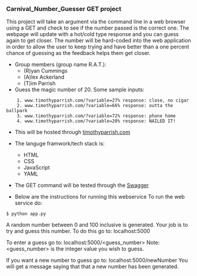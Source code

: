 ### Carnival_Number_Guesser GET project

This project will take an argument via the command line in a web browser using a GET and check to see if the number passed is the correct one. The webpage will update with a hot/cold type response and you can guess again to get closer. The number will be hard-coded into the web application in order to allow the user to keep trying and have better than a one percent chance of guessing as the feedback helps them get closer.

* Group members (group name R.A.T.):
	* (R)yan Cummings
	* (A)lex Ackerland
	* (T)im Parrish
* Guess the magic number of 20. Some sample inputs:
```
	1. www.timothyparrish.com/?variable=27% response: close, no cigar
	2. www.timothyparrish.com/?variable=66% response: outta the ballpark
	3. www.timothyparrish.com/?variable=72% response: phone home
	4. www.timothyparrish.com/?variable=20% response: NAILED IT!
```
* This will be hosted through [timothyparrish.com](http://www.timothyparrish.com/)
* The languge framwork/tech stack is:
	* HTML
	* CSS
	* JavaScript
	* YAML
* The GET command will be tested through the [Swagger](https://swagger.io/tools/)


* Below are the instructions for running this webservice
To run the web service do:
```
$ python app.py
```

A random number between 0 and 100 inclusive is generated.
Your job is to try and guess this number.
To do this go to:
localhost:5000

To enter a guess go to:
localhost:5000/<guess_number>
Note: <guess_number> is the integer value you wish to guess.

If you want a new number to guess go to:
localhost:5000/newNumber
You will get a message saying that that a new number has been generated.
